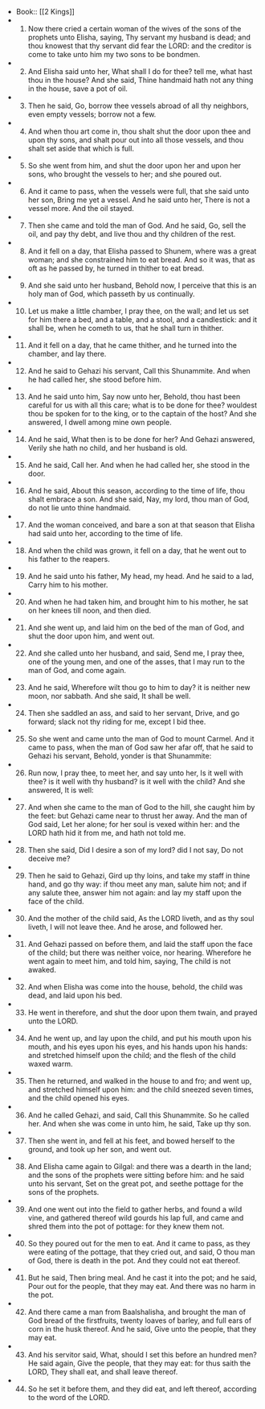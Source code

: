- Book:: [[2 Kings]]
- 1. Now there cried a certain woman of the wives of the sons of the prophets unto Elisha, saying, Thy servant my husband is dead; and thou knowest that thy servant did fear the LORD: and the creditor is come to take unto him my two sons to be bondmen.
- 2. And Elisha said unto her, What shall I do for thee? tell me, what hast thou in the house? And she said, Thine handmaid hath not any thing in the house, save a pot of oil.
- 3. Then he said, Go, borrow thee vessels abroad of all thy neighbors, even empty vessels; borrow not a few.
- 4. And when thou art come in, thou shalt shut the door upon thee and upon thy sons, and shalt pour out into all those vessels, and thou shalt set aside that which is full.
- 5. So she went from him, and shut the door upon her and upon her sons, who brought the vessels to her; and she poured out.
- 6. And it came to pass, when the vessels were full, that she said unto her son, Bring me yet a vessel. And he said unto her, There is not a vessel more. And the oil stayed.
- 7. Then she came and told the man of God. And he said, Go, sell the oil, and pay thy debt, and live thou and thy children of the rest.
- 8. And it fell on a day, that Elisha passed to Shunem, where was a great woman; and she constrained him to eat bread. And so it was, that as oft as he passed by, he turned in thither to eat bread.
- 9. And she said unto her husband, Behold now, I perceive that this is an holy man of God, which passeth by us continually.
- 10. Let us make a little chamber, I pray thee, on the wall; and let us set for him there a bed, and a table, and a stool, and a candlestick: and it shall be, when he cometh to us, that he shall turn in thither.
- 11. And it fell on a day, that he came thither, and he turned into the chamber, and lay there.
- 12. And he said to Gehazi his servant, Call this Shunammite. And when he had called her, she stood before him.
- 13. And he said unto him, Say now unto her, Behold, thou hast been careful for us with all this care; what is to be done for thee? wouldest thou be spoken for to the king, or to the captain of the host? And she answered, I dwell among mine own people.
- 14. And he said, What then is to be done for her? And Gehazi answered, Verily she hath no child, and her husband is old.
- 15. And he said, Call her. And when he had called her, she stood in the door.
- 16. And he said, About this season, according to the time of life, thou shalt embrace a son. And she said, Nay, my lord, thou man of God, do not lie unto thine handmaid.
- 17. And the woman conceived, and bare a son at that season that Elisha had said unto her, according to the time of life.
- 18. And when the child was grown, it fell on a day, that he went out to his father to the reapers.
- 19. And he said unto his father, My head, my head. And he said to a lad, Carry him to his mother.
- 20. And when he had taken him, and brought him to his mother, he sat on her knees till noon, and then died.
- 21. And she went up, and laid him on the bed of the man of God, and shut the door upon him, and went out.
- 22. And she called unto her husband, and said, Send me, I pray thee, one of the young men, and one of the asses, that I may run to the man of God, and come again.
- 23. And he said, Wherefore wilt thou go to him to day? it is neither new moon, nor sabbath. And she said, It shall be well.
- 24. Then she saddled an ass, and said to her servant, Drive, and go forward; slack not thy riding for me, except I bid thee.
- 25. So she went and came unto the man of God to mount Carmel. And it came to pass, when the man of God saw her afar off, that he said to Gehazi his servant, Behold, yonder is that Shunammite:
- 26. Run now, I pray thee, to meet her, and say unto her, Is it well with thee? is it well with thy husband? is it well with the child? And she answered, It is well:
- 27. And when she came to the man of God to the hill, she caught him by the feet: but Gehazi came near to thrust her away. And the man of God said, Let her alone; for her soul is vexed within her: and the LORD hath hid it from me, and hath not told me.
- 28. Then she said, Did I desire a son of my lord? did I not say, Do not deceive me?
- 29. Then he said to Gehazi, Gird up thy loins, and take my staff in thine hand, and go thy way: if thou meet any man, salute him not; and if any salute thee, answer him not again: and lay my staff upon the face of the child.
- 30. And the mother of the child said, As the LORD liveth, and as thy soul liveth, I will not leave thee. And he arose, and followed her.
- 31. And Gehazi passed on before them, and laid the staff upon the face of the child; but there was neither voice, nor hearing. Wherefore he went again to meet him, and told him, saying, The child is not awaked.
- 32. And when Elisha was come into the house, behold, the child was dead, and laid upon his bed.
- 33. He went in therefore, and shut the door upon them twain, and prayed unto the LORD.
- 34. And he went up, and lay upon the child, and put his mouth upon his mouth, and his eyes upon his eyes, and his hands upon his hands: and stretched himself upon the child; and the flesh of the child waxed warm.
- 35. Then he returned, and walked in the house to and fro; and went up, and stretched himself upon him: and the child sneezed seven times, and the child opened his eyes.
- 36. And he called Gehazi, and said, Call this Shunammite. So he called her. And when she was come in unto him, he said, Take up thy son.
- 37. Then she went in, and fell at his feet, and bowed herself to the ground, and took up her son, and went out.
- 38. And Elisha came again to Gilgal: and there was a dearth in the land; and the sons of the prophets were sitting before him: and he said unto his servant, Set on the great pot, and seethe pottage for the sons of the prophets.
- 39. And one went out into the field to gather herbs, and found a wild vine, and gathered thereof wild gourds his lap full, and came and shred them into the pot of pottage: for they knew them not.
- 40. So they poured out for the men to eat. And it came to pass, as they were eating of the pottage, that they cried out, and said, O thou man of God, there is death in the pot. And they could not eat thereof.
- 41. But he said, Then bring meal. And he cast it into the pot; and he said, Pour out for the people, that they may eat. And there was no harm in the pot.
- 42. And there came a man from Baalshalisha, and brought the man of God bread of the firstfruits, twenty loaves of barley, and full ears of corn in the husk thereof. And he said, Give unto the people, that they may eat.
- 43. And his servitor said, What, should I set this before an hundred men? He said again, Give the people, that they may eat: for thus saith the LORD, They shall eat, and shall leave thereof.
- 44. So he set it before them, and they did eat, and left thereof, according to the word of the LORD.
